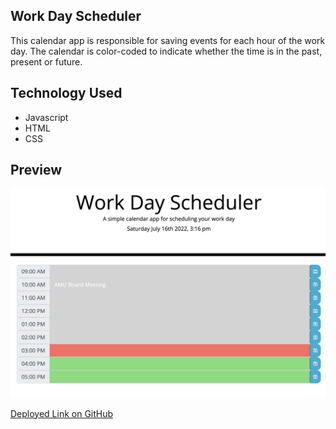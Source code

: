 ## Work Day Scheduler

This calendar app is responsible for saving events for each hour of the work day. The calendar is color-coded to indicate whether the time is in the past, present or future. 


## Technology Used

* Javascript
* HTML
* CSS

## Preview

<img src = "./Develop/forReadme.png" alt = "Website Preview" />  

<a href= ""> Deployed Link on GitHub</a>
